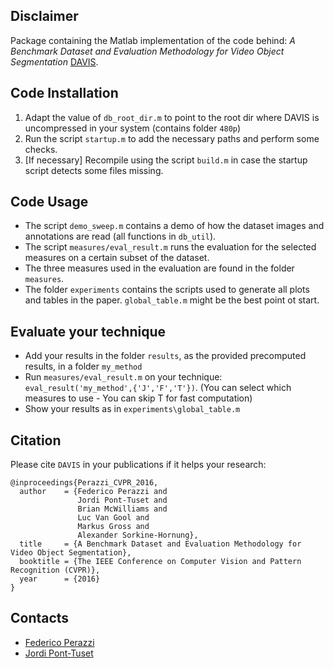 
Disclaimer
--------------
Package containing the Matlab implementation of the code behind:
*A Benchmark Dataset and Evaluation Methodology for Video Object Segmentation*
[DAVIS](https://graphics.ethz.ch/~perazzif/davis/index.html).


Code Installation
-----------------
1. Adapt the value of `db_root_dir.m` to point to the root dir where DAVIS
   is uncompressed in your system (contains folder `480p`)
2. Run the script `startup.m` to add the necessary paths and perform some checks.
3. [If necessary] Recompile using the script `build.m` in case the startup
   script detects some files missing.


Code Usage
-----------------
- The script `demo_sweep.m` contains a demo of how the dataset images and
  annotations are read (all functions in `db_util`).
- The script `measures/eval_result.m` runs the evaluation for the selected measures
  on a certain subset of the dataset.
- The three measures used in the evaluation are found in the folder `measures`.
- The folder `experiments` contains the scripts used to generate all plots 
  and tables in the paper. `global_table.m` might be the best point ot start.


Evaluate your technique
-----------------
- Add your results in the folder `results`, as the provided precomputed results,
  in a folder `my_method`
- Run `measures/eval_result.m` on your technique: `eval_result('my_method',{'J','F','T'})`.
  (You can select which measures to use - You can skip T for fast computation)
- Show your results as in `experiments\global_table.m`


Citation
--------------
Please cite `DAVIS` in your publications if it helps your research:

    @inproceedings{Perazzi_CVPR_2016,
      author    = {Federico Perazzi and
                   Jordi Pont-Tuset and
                   Brian McWilliams and
                   Luc Van Gool and
                   Markus Gross and
                   Alexander Sorkine-Hornung},
      title     = {A Benchmark Dataset and Evaluation Methodology for Video Object Segmentation},
      booktitle = {The IEEE Conference on Computer Vision and Pattern Recognition (CVPR)},
      year      = {2016}
    }


Contacts
------------------
- [Federico Perazzi](https://graphics.ethz.ch/~perazzif/)
- [Jordi Pont-Tuset](http://jponttuset.github.io/)
